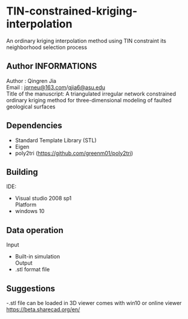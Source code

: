 # TIN-constrained-kriging-interpolation
An ordinary kriging interpolation method using TIN constraint its neighborhood selection process


## Author INFORMATIONS  
Author :  Qingren Jia  
Email   :   jqrneu@163.com/qjia6@asu.edu  
Title of the manuscript: A triangulated irregular network constrained ordinary kriging method for three-dimensional modeling of faulted geological surfaces  

## Dependencies  
- Standard Template Library (STL)  
- Eigen  
- poly2tri (https://github.com/greenm01/poly2tri)  
## Building  
IDE:  
- Visual studio 2008 sp1  
Platform  
- windows 10  
## Data operation  
Input  
- Built-in simulation  
Output  
- .stl format file  
## Suggestions
-.stl file can be loaded in 3D viewer comes with win10 or online viewer https://beta.sharecad.org/en/
